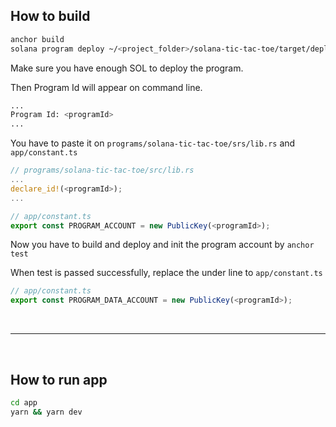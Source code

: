## How to build

```bash
anchor build
solana program deploy ~/<project_folder>/solana-tic-tac-toe/target/deploy/solana_tic_tac_toe.so
```

Make sure you have enough SOL to deploy the program. <br>

Then Program Id will appear on command line.

```bash
...
Program Id: <programId>
...
```

You have to paste it on `programs/solana-tic-tac-toe/srs/lib.rs` and `app/constant.ts`

```rust
// programs/solana-tic-tac-toe/src/lib.rs
...
declare_id!(<programId>);
...
```

```js
// app/constant.ts
export const PROGRAM_ACCOUNT = new PublicKey(<programId>);
```

Now you have to build and deploy and init the program account by `anchor test`

When test is passed successfully, replace the under line to `app/constant.ts`

```js
// app/constant.ts
export const PROGRAM_DATA_ACCOUNT = new PublicKey(<programId>);
```

<br>

---

<br>

## How to run app

```bash
cd app
yarn && yarn dev
```
